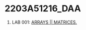 # 2203A51216_DAA
1. LAB 001: [ARRAYS || MATRICES.](https://github.com/DEEPAK-RAMGIRI/2203A51216_DAA/blob/main/DAA_LAB_001_(Array_Problems).ipynb)
